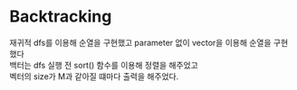 # Backtracking

재귀적 dfs를 이용해 순열을 구현했고 parameter 없이 vector을 이용해 순열을 구현했다<br>
백터는 dfs 실행 전 sort() 함수를 이용해 정렬을 해주었고<br>
벡터의 size가 M과 같아질 떄마다 출력을 해주었다.